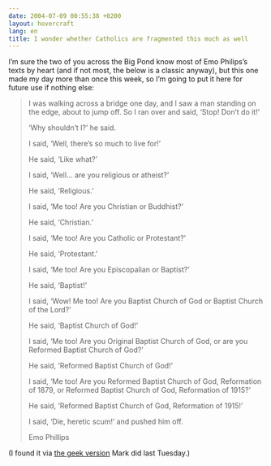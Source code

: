 ```yaml
---
date: 2004-07-09 00:55:38 +0200
layout: hovercraft
lang: en
title: I wonder whether Catholics are fragmented this much as well
---
```


I’m sure the two of you across the Big Pond know most of Emo Philips’s texts by heart (and if not most, the below is a classic anyway), but this one made my day more than once this week, so I’m going to put it here for future use if nothing else:

> I was walking across a bridge one day, and I saw a man standing on the edge, about to jump off. So I ran over and said, ‘Stop! Don’t do it!’
>
> ‘Why shouldn’t I?’ he said.
>
> I said, ‘Well, there’s so much to live for!’
>
> He said, ‘Like what?’
>
> I said, ‘Well… are you religious or atheist?’
>
> He said, ‘Religious.’
>
> I said, ‘Me too! Are you Christian or Buddhist?’
>
> He said, ‘Christian.’
>
> I said, ‘Me too! Are you Catholic or Protestant?’
>
> He said, ‘Protestant.’
>
> I said, ‘Me too! Are you Episcopalian or Baptist?’
>
> He said, ‘Baptist!’
>
> I said, ‘Wow! Me too! Are you Baptist Church of God or Baptist Church of the Lord?’
>
> He said, ‘Baptist Church of God!’
>
> I said, ‘Me too! Are you Original Baptist Church of God, or are you Reformed Baptist Church of God?’
>
> He said, ‘Reformed Baptist Church of God!’
>
> I said, ‘Me too! Are you Reformed Baptist Church of God, Reformation of 1879, or Reformed Baptist Church of God, Reformation of 1915?’
>
> He said, ‘Reformed Baptist Church of God, Reformation of 1915!’
>
> I said, ‘Die, heretic scum!’ and pushed him off.
>
> Emo Phillips

(I found it via [the geek version](http://diveintomark.org/archives/2004/07/06/nfc 'Unicode Normalization Form C') Mark did last Tuesday.)
